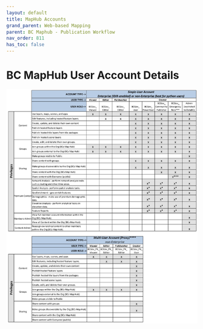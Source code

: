 ```yaml
---
layout: default
title: MapHub Accounts
grand_parent: Web-based Mapping
parent: BC Maphub - Publication Workflow
nav_order: 811
has_toc: false
---
```


# BC MapHub User Account Details

![Single and Multi User account details](images/user_details.jpg)
